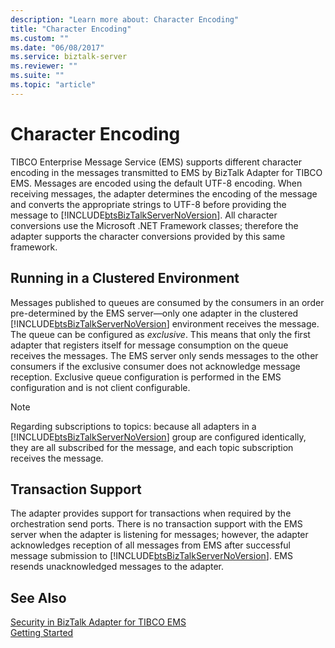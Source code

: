 ```yaml
---
description: "Learn more about: Character Encoding"
title: "Character Encoding"
ms.custom: ""
ms.date: "06/08/2017"
ms.service: biztalk-server
ms.reviewer: ""
ms.suite: ""
ms.topic: "article"
---
```

# Character Encoding
TIBCO Enterprise Message Service (EMS) supports different character encoding in the messages transmitted to EMS by BizTalk Adapter for TIBCO EMS. Messages are encoded using the default UTF-8 encoding. When receiving messages, the adapter determines the encoding of the message and converts the appropriate strings to UTF-8 before providing the message to [!INCLUDE[btsBizTalkServerNoVersion](../includes/btsbiztalkservernoversion-md.md)]. All character conversions use the Microsoft .NET Framework classes; therefore the adapter supports the character conversions provided by this same framework.  
  
## Running in a Clustered Environment  
 Messages published to queues are consumed by the consumers in an order pre-determined by the EMS server—only one adapter in the clustered [!INCLUDE[btsBizTalkServerNoVersion](../includes/btsbiztalkservernoversion-md.md)] environment receives the message. The queue can be configured as *exclusive*. This means that only the first adapter that registers itself for message consumption on the queue receives the messages. The EMS server only sends messages to the other consumers if the exclusive consumer does not acknowledge message reception. Exclusive queue configuration is performed in the EMS configuration and is not client configurable.  
  
> [!NOTE]
>  Regarding subscriptions to topics: because all adapters in a [!INCLUDE[btsBizTalkServerNoVersion](../includes/btsbiztalkservernoversion-md.md)] group are configured identically, they are all subscribed for the message, and each topic subscription receives the message.  
  
## Transaction Support  
 The adapter provides support for transactions when required by the orchestration send ports. There is no transaction support with the EMS server when the adapter is listening for messages; however, the adapter acknowledges reception of all messages from EMS after successful message submission to [!INCLUDE[btsBizTalkServerNoVersion](../includes/btsbiztalkservernoversion-md.md)]. EMS resends unacknowledged messages to the adapter.  
  
## See Also  
 [Security in BizTalk Adapter for TIBCO EMS](../core/security-in-biztalk-adapter-for-tibco-ems.md)   
 [Getting Started](../core/getting-started-with-biztalk-adapter-for-tibco-enterprise-message-service.md)
